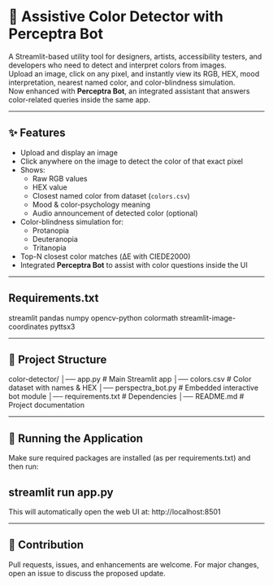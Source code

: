 # 🎨 Assistive Color Detector with Perceptra Bot

A Streamlit-based utility tool for designers, artists, accessibility testers, and developers who need to detect and interpret colors from images.  
Upload an image, click on any pixel, and instantly view its RGB, HEX, mood interpretation, nearest named color, and color-blindness simulation.  
Now enhanced with **Perceptra Bot**, an integrated assistant that answers color-related queries inside the same app.

---

## ✨ Features

- Upload and display an image
- Click anywhere on the image to detect the color of that exact pixel
- Shows:
  - Raw RGB values
  - HEX value
  - Closest named color from dataset (`colors.csv`)
  - Mood & color-psychology meaning
  - Audio announcement of detected color (optional)
- Color-blindness simulation for:
  - Protanopia
  - Deuteranopia
  - Tritanopia
- Top-N closest color matches (ΔE with CIEDE2000)
- Integrated **Perceptra Bot** to assist with color questions inside the UI

---

## Requirements.txt
streamlit
pandas
numpy
opencv-python
colormath
streamlit-image-coordinates
pyttsx3

---

## 📂 Project Structure

color-detector/
│── app.py # Main Streamlit app
│── colors.csv # Color dataset with names & HEX
│── perspectra_bot.py # Embedded interactive bot module
│── requirements.txt # Dependencies
│── README.md # Project documentation

---

## 🚀 Running the Application

Make sure required packages are installed (as per requirements.txt) and then run:
## streamlit run app.py

This will automatically open the web UI at:
http://localhost:8501

---

## 🤝 Contribution

Pull requests, issues, and enhancements are welcome.
For major changes, open an issue to discuss the proposed update.
